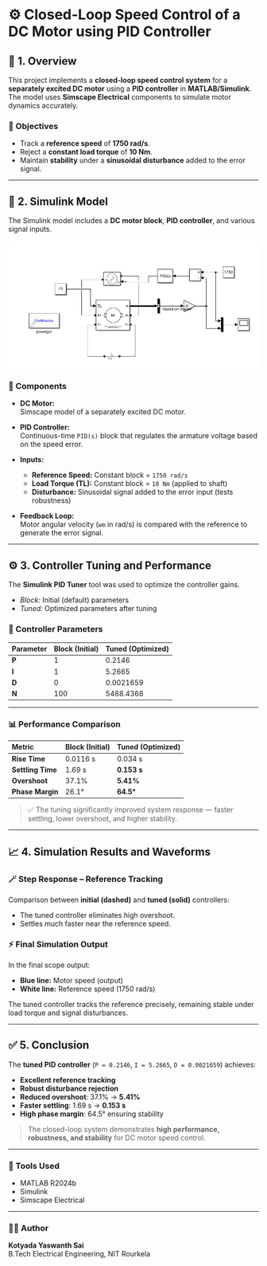 # ⚙️ Closed-Loop Speed Control of a DC Motor using PID Controller

## 🧩 1. Overview

This project implements a **closed-loop speed control system** for a **separately excited DC motor** using a **PID controller** in **MATLAB/Simulink**.  
The model uses **Simscape Electrical** components to simulate motor dynamics accurately.

### 🎯 Objectives
- Track a **reference speed** of **1750 rad/s**.  
- Reject a **constant load torque** of **10 Nm**.  
- Maintain **stability** under a **sinusoidal disturbance** added to the error signal.  

---

## 🧠 2. Simulink Model

The Simulink model includes a **DC motor block**, **PID controller**, and various signal inputs.

![circuit.png](circuit.png)

### 🧱 Components

- **DC Motor:**  
  Simscape model of a separately excited DC motor.

- **PID Controller:**  
  Continuous-time `PID(s)` block that regulates the armature voltage based on the speed error.

- **Inputs:**
  - **Reference Speed:** Constant block = `1750 rad/s`  
  - **Load Torque (TL):** Constant block = `10 Nm` (applied to shaft)  
  - **Disturbance:** Sinusoidal signal added to the error input (tests robustness)

- **Feedback Loop:**  
  Motor angular velocity (`wm` in rad/s) is compared with the reference to generate the error signal.

---

## ⚙️ 3. Controller Tuning and Performance

The **Simulink PID Tuner** tool was used to optimize the controller gains.  
- *Block:* Initial (default) parameters  
- *Tuned:* Optimized parameters after tuning  

### 🔧 Controller Parameters

| Parameter | Block (Initial) | Tuned (Optimized) |
|:-----------|:----------------|:------------------|
| **P** | 1 | 0.2146 |
| **I** | 1 | 5.2665 |
| **D** | 0 | 0.0021659 |
| **N** | 100 | 5488.4368 |

---

### 📊 Performance Comparison

| Metric | Block (Initial) | Tuned (Optimized) |
|:--------|:----------------|:------------------|
| **Rise Time** | 0.0116 s | 0.034 s |
| **Settling Time** | 1.69 s | **0.153 s** |
| **Overshoot** | 37.1% | **5.41%** |
| **Phase Margin** | 26.1° | **64.5°** |

> ✅ The tuning significantly improved system response — faster settling, lower overshoot, and higher stability.

---

## 📈 4. Simulation Results and Waveforms

### 🪄 Step Response – Reference Tracking
Comparison between **initial (dashed)** and **tuned (solid)** controllers:  
- The tuned controller eliminates high overshoot.  
- Settles much faster near the reference speed.

### ⚡ Final Simulation Output
In the final scope output:
- **Blue line:** Motor speed (output)  
- **White line:** Reference speed (1750 rad/s)  

The tuned controller tracks the reference precisely, remaining stable under load torque and signal disturbances.

---

## ✅ 5. Conclusion

The **tuned PID controller** (`P = 0.2146`, `I = 5.2665`, `D = 0.0021659`) achieves:
- **Excellent reference tracking**  
- **Robust disturbance rejection**  
- **Reduced overshoot**: 37.1% → **5.41%**  
- **Faster settling**: 1.69 s → **0.153 s**  
- **High phase margin**: 64.5° ensuring stability  

> The closed-loop system demonstrates **high performance, robustness, and stability** for DC motor speed control.

---

### 🧰 Tools Used
- MATLAB R2024b  
- Simulink  
- Simscape Electrical  

---

### 🧑‍💻 Author
**Kotyada Yaswanth Sai**  
B.Tech Electrical Engineering, NIT Rourkela  
